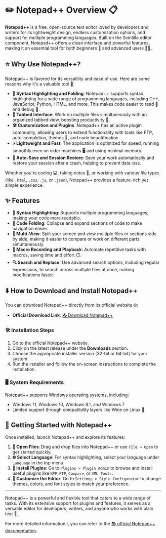 # ✏️ Notepad++ Overview 📋

**Notepad++** is a free, open-source text editor loved by developers and writers for its lightweight design, endless customization options, and support for multiple programming languages. Built on the Scintilla editor component, Notepad++ offers a clean interface and powerful features, making it an essential tool for both beginners 🚀 and advanced users 👨‍💻.

## ⭐ Why Use Notepad++?

Notepad++ is favored for its versatility and ease of use. Here are some reasons why it's a valuable tool 💎:

- **🌈 Syntax Highlighting and Folding**: Notepad++ supports syntax highlighting for a wide range of programming languages, including C++, JavaScript, Python, HTML, and more. This makes code easier to read 📖 and debug 🐛.
- **📑 Tabbed Interface**: Work on multiple files simultaneously with an organized tabbed view, boosting productivity 🚀.
- **🛠️ Customization and Plugins**: Notepad++ has an active plugin community, allowing users to extend functionality with tools like FTP, auto-completion, themes 🎨, and code beautification.
- **⚡ Lightweight and Fast**: The application is optimized for speed, running smoothly even on older machines 🖥️ and using minimal memory.
- **💾 Auto-Save and Session Restore**: Save your work automatically and restore your session after a crash, helping to prevent data loss.

Whether you're coding 💻, taking notes 📝, or working with various file types (like `.html`, `.css`, `.js`, or `.json`), Notepad++ provides a feature-rich yet simple experience.

## ✨ Features

- **🌈 Syntax Highlighting**: Supports multiple programming languages, making your code more readable.
- **📂 Code Folding**: Collapse and expand sections of code to make navigation easier.
- **🔀 Multi-View**: Split your screen and view multiple files or sections side by side, making it easier to compare or work on different parts simultaneously.
- **🔄 Macro Recording and Playback**: Automate repetitive tasks with macros, saving time and effort ⏱️.
- **🔍 Search and Replace**: Use advanced search options, including regular expressions, to search across multiple files at once, making modifications faster.

## ⬇️ How to Download and Install Notepad++

You can download Notepad++ directly from its official website 🌐:

- **Official Download Link**: [📥 Download Notepad++](https://notepad-plus-plus.org/downloads/)

### 🛠️ Installation Steps

1. Go to the official Notepad++ website.
2. Click on the latest release under the **Downloads** section.
3. Choose the appropriate installer version (32-bit or 64-bit) for your system.
4. Run the installer and follow the on-screen instructions to complete the installation.

### 🖥️ System Requirements

Notepad++ supports Windows operating systems, including:
- Windows 11, Windows 10, Windows 8.1, and Windows 7
- Limited support through compatibility layers like Wine on Linux 🐧

## 🚀 Getting Started with Notepad++

Once installed, launch Notepad++ and explore its features:

1. **📂 Open Files**: Drag and drop files into Notepad++ or use `File > Open` to get started quickly.
2. **🌐 Select Language**: For syntax highlighting, select your language under `Language` in the top menu.
3. **🔌 Install Plugins**: Go to `Plugins > Plugin Admin` to browse and install useful plugins like `NPP FTP`, `Compare`, or `XML Tools`.
4. **🎨 Customize the Editor**: Go to `Settings > Style Configurator` to change themes, colors, and font styles to match your preference.

---

Notepad++ is a powerful and flexible tool that caters to a wide range of tasks. With its extensive support for plugins and features, it serves as a versatile editor for developers, writers, and anyone who works with plain text 📜.

For more detailed information ℹ️, you can refer to the [📚 official Notepad++ documentation](https://npp-user-manual.org/).

